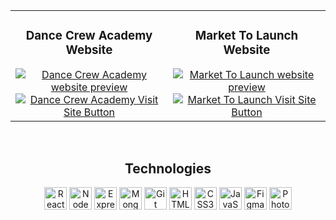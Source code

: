 <div align="center">  
  <table>
    <tr>
      <tr><td width="50%">
          <h3 align="center">Dance Crew Academy Website</h3>
          <div align="center">
            <a href="https://d-crew-academy.netlify.app" target="_blank" rel="noreferrer">
              <img src="https://github.com/webdesignmethod/webdesignmethod/assets/24868045/0beeca23-9501-4d71-a47f-f72a0bebdc85" alt="Dance Crew Academy website preview" />
            </a>
            <div>
              <a href="https://d-crew-academy.netlify.app" target="_blank" rel="noreferrer">
                <img src="https://img.shields.io/badge/Visit-blue?style=for-the-badge&color=f43f5e" alt="Dance Crew Academy Visit Site Button">
              </a>             
            </div>
          </div>
        </td><td width="50%">
          <h3 align="center">Market To Launch Website</h3>
          <div align="center">
            <a href="https://market-to-launch.netlify.app" target="_blank" rel="noreferrer">
              <img src="https://github.com/webdesignmethod/webdesignmethod/assets/24868045/ca6452a1-fdb7-4c57-8c0a-985fba85cff4" alt="Market To Launch website preview" />
            </a>
            <div>
              <a href="https://market-to-launch.netlify.app" target="_blank" rel="noreferrer">
                <img src="https://img.shields.io/badge/Visit-blue?style=for-the-badge&color=3b82f6" alt="Market To Launch Visit Site Button">
              </a>              
            </div>
          </div>
        </td></tr>
    </tr>  
  </table></div>

<br/>

<div align="center">
  <h2 align="center">Technologies</h2>

  <a href="https://reactjs.org/" target="_blank" rel="noreferrer"><img src="https://raw.githubusercontent.com/danielcranney/readme-generator/main/public/icons/skills/react-colored.svg" width="36" height="36" alt="React" /></a>
  <a href="https://nodejs.org/en/" target="_blank" rel="noreferrer"><img src="https://raw.githubusercontent.com/danielcranney/readme-generator/main/public/icons/skills/nodejs-colored.svg" width="36" height="36" alt="NodeJS" /></a>
  <a href="https://expressjs.com/" target="_blank" rel="noreferrer"><img src="https://raw.githubusercontent.com/danielcranney/readme-generator/main/public/icons/skills/express-colored.svg" width="36" height="36" alt="Express" /></a> 
  <a href="https://www.mongodb.com/" target="_blank" rel="noreferrer"><img src="https://raw.githubusercontent.com/danielcranney/readme-generator/main/public/icons/skills/mongodb-colored.svg" width="36" height="36" alt="MongoDB" /></a>
  <a href="https://git-scm.com/" target="_blank" rel="noreferrer"><img src="https://raw.githubusercontent.com/danielcranney/readme-generator/main/public/icons/skills/git-colored.svg" width="36" height="36" alt="Git" /></a>
  <a href="https://developer.mozilla.org/en-US/docs/Glossary/HTML5" target="_blank" rel="noreferrer"><img src="https://raw.githubusercontent.com/danielcranney/readme-generator/main/public/icons/skills/html5-colored.svg" width="36" height="36" alt="HTML5" /></a>
  <a href="https://developer.mozilla.org/en-US/docs/Web/CSS" target="_blank" rel="noreferrer"><img src="https://raw.githubusercontent.com/danielcranney/readme-generator/main/public/icons/skills/css3-colored.svg" width="36" height="36" alt="CSS3" /></a>
  <a href="https://developer.mozilla.org/en-US/docs/Web/JavaScript" target="_blank" rel="noreferrer">
    <img src="https://raw.githubusercontent.com/danielcranney/readme-generator/main/public/icons/skills/javascript-colored.svg" width="36" height="36" alt="JavaScript" /></a>
  <a href="https://www.figma.com/" target="_blank" rel="noreferrer"><img src="https://raw.githubusercontent.com/danielcranney/readme-generator/main/public/icons/skills/figma-colored.svg" width="36" height="36" alt="Figma" /></a>
  <a href="https://www.adobe.com/uk/products/photoshop.html" target="_blank" rel="noreferrer"><img src="https://raw.githubusercontent.com/danielcranney/readme-generator/main/public/icons/skills/photoshop-colored.svg" width="36" height="36" alt="Photoshop" /></a>
</div>
